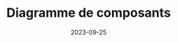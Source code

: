 ---
title: Diagramme de composants
description: Information sur les diagrammes de composants.
date: '2023-09-25'
categories:
  - diagrammes
  - uml
published: true
---